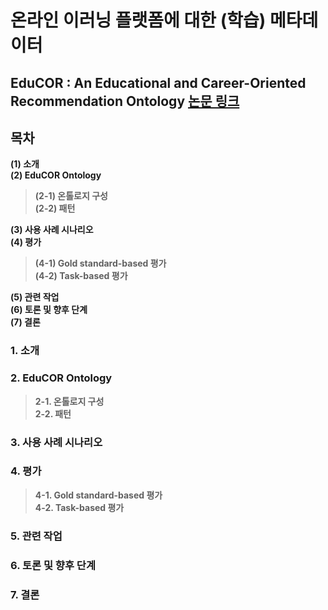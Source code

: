 # 온라인 이러닝 플랫폼에 대한 (학습) 메타데이터

## EduCOR : An Educational and Career-Oriented Recommendation Ontology **[논문 링크](https://arxiv.org/abs/2107.05522)**

## 목차
**(1) 소개**   
**(2) EduCOR Ontology**   
>**(2-1) 온톨로지 구성**   
>**(2-2) 패턴**
   
**(3) 사용 사례 시나리오**   
**(4) 평가**   
>**(4-1) Gold standard-based 평가**   
>**(4-2) Task-based 평가**   

**(5) 관련 작업**      
**(6) 토론 및 향후 단계**      
**(7) 결론**

### 1. 소개   
### 2. EduCOR Ontology   
>**2-1. 온톨로지 구성**   
>**2-2. 패턴**
### 3. 사용 사례 시나리오   
### 4. 평가   
>**4-1. Gold standard-based 평가**   
>**4-2. Task-based 평가**
### 5. 관련 작업      
### 6. 토론 및 향후 단계      
### 7. 결론
